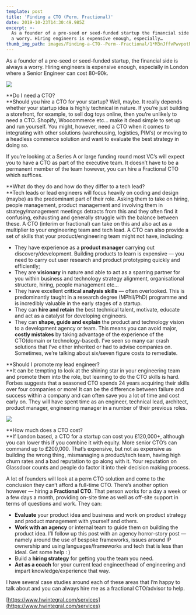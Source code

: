 ```yaml
---
template: post
title: 'Finding a CTO (Perm, Fractional)'
date: 2019-10-23T14:30:49.985Z
excerpt: >-
  As a founder of a pre-seed or seed-funded startup the financial side is always
  a worry. Hiring engineers is expensive enough, especially…
thumb_img_path: images/Finding-a-CTO--Perm--Fractional/1*M3nJffvPwvpotNClhwTfEw.jpeg
---
```

As a founder of a pre-seed or seed-funded startup, the financial side is always a worry. Hiring engineers is expensive enough, especially in London where a Senior Engineer can cost 80–90k.

![](/images/Finding-a-CTO--Perm--Fractional/1*M3nJffvPwvpotNClhwTfEw.jpeg)

**Do I need a CTO?  
**Should you hire a CTO for your startup? Well, maybe. It really depends whether your startup idea is highly technical in nature. If you’re just building a storefront, for example, to sell dog toys online, then you’re unlikely to need a CTO. Shopify, Woocommerce etc… make it dead simple to set up and run yourself. You might, however, need a CTO when it comes to integrating with other solutions (warehousing, logistics, PIM’s) or moving to a headless commerce solution and want to evaluate the best strategy in doing so.

If you’re looking at a Series A or large funding round most VC’s will expect you to have a CTO as part of the executive team. It doesn’t have to be a permanent member of the team however, you can hire a Fractional CTO which suffices.

**What do they do and how do they differ to a tech lead?  
**Tech leads or lead engineers will focus heavily on coding and design (maybe) as the predominant part of their role. Asking them to take on hiring, people management, product management and involving them in strategy/management meetings detracts from this and they often find it confusing, exhausting and generally struggle with the balance between these. A CTO (interim or fractional) can take on this and also act as a multiplier to your engineering team and tech lead. A CTO can also provide a set of skills that your product/engineering team might not have, including:

*   They have experience as a **product manager** carrying out discovery/development. Building products to learn is expensive — you need to carry out user research and product prototyping quickly and efficiently;
*   They are **visionary** in nature and able to act as a sparring partner for you within business and technology strategy alignment, organisational structure, hiring, people management etc…
*   They have excellent **critical analysis skills** — often overlooked. This is predominantly taught in a research degree (MPhil/PhD) programme and is incredibly valuable in the early stages of a startup.
*   They can **hire and retain** the best technical talent, motivate, educate and act as a catalyst for developing engineers.
*   They can **shape, guide and explain** the product and technology vision to a development agency or team. This means you can avoid major, **costly mistakes** by taking advantage of the experience of the CTO(domain or technology-based). I’ve seen so many car crash solutions that I’ve either inherited or had to advise companies on. Sometimes, we’re talking about six/seven figure costs to remediate.

**Should I promote my lead engineer?  
**It can be tempting to look at the shining star in your engineering team and promote them into the role, but learning to do the CTO skills is hard. Forbes suggests that a seasoned CTO spends 24 years acquiring their skills over four companies or more! It can be the difference between failure and success within a company and can often save you a lot of time and cost early on. They will have spent time as an engineer, technical lead, architect, product manager, engineering manager in a number of their previous roles.

![](/images/Finding-a-CTO--Perm--Fractional/1*szejMphBmX5DCYwI_UBGaA.jpeg)

**How much does a CTO cost?  
**If London based, a CTO for a startup can cost you £120,000+, although you can lower this if you combine it with equity. More senior CTO’s can command up to £200,000. That’s expensive, but not as expensive as building the wrong thing, mismanaging a product/tech team, having high churn rates and a bad reputation to go along with it. Your reputation on Glassdoor counts and people do factor it into their decision making process.

A lot of founders will look at a perm CTO solution and come to the conclusion they can’t afford a full-time CTO. There’s another option however — hiring a **Fractional** **CTO**. That person works for a day a week or a few days a month, providing on-site time as well as off-site support in terms of questions and work. They can:

*   **Evaluate** your product idea and business and work on product strategy and product management with yourself and others.
*   **Work with an agency** or internal team to guide them on building the product idea. I’ll follow up this post with an agency horror-story post — namely around the use of bespoke frameworks, issues around IP ownership and using languages/frameworks and tech that is less than ideal. Get some help : )
*   Build a **hiring strategy** for getting you the team you need.
*   **Act as a coach** for your current lead engineer/head of engineering and impart knowledge/experience that way.

I have several case studies around each of these areas that I’m happy to talk about and you can always hire me as a fractional CTO/advisor to help.

[https://www.hwintegral.com/services](https://www.hwintegral.com/services)
